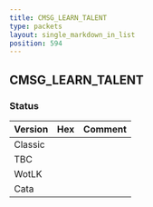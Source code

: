 ```yaml
---
title: CMSG_LEARN_TALENT
type: packets
layout: single_markdown_in_list
position: 594
---
```


## CMSG_LEARN_TALENT

### Status

Version | Hex | Comment
---------- | ---------- | ---------- 
Classic |  |  
TBC |  |  
WotLK |  |  
Cata |  |  
